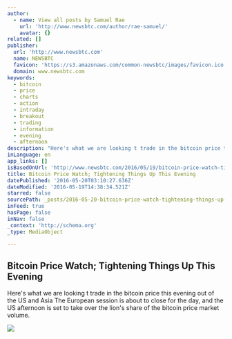 ```yaml
---
author:
  - name: View all posts by Samuel Rae
    url: 'http://www.newsbtc.com/author/rae-samuel/'
    avatar: {}
related: []
publisher:
  url: 'http://www.newsbtc.com'
  name: NEWSBTC
  favicon: 'https://s3.amazonaws.com/common-newsbtc/images/favicon.ico'
  domain: www.newsbtc.com
keywords:
  - bitcoin
  - price
  - charts
  - action
  - intraday
  - breakout
  - trading
  - information
  - evening
  - afternoon
description: "Here's what we are looking t trade in the bitcoin price this evening out of the US and Asia The European session is about to close for the day, and the US afternoon is set to take over the lion's share of the bitcoin price market volume."
inLanguage: en
app_links: []
isBasedOnUrl: 'http://www.newsbtc.com/2016/05/19/bitcoin-price-watch-tightening-things-evening/'
title: Bitcoin Price Watch; Tightening Things Up This Evening
datePublished: '2016-05-20T03:10:27.636Z'
dateModified: '2016-05-19T14:38:34.521Z'
starred: false
sourcePath: _posts/2016-05-20-bitcoin-price-watch-tightening-things-up-this-evening.md
inFeed: true
hasPage: false
inNav: false
_context: 'http://schema.org'
_type: MediaObject

---
```

<article style=""><h1>Bitcoin Price Watch; Tightening Things Up This Evening</h1><p>Here's what we are looking t trade in the bitcoin price this evening out of the US and Asia The European session is about to close for the day, and the US afternoon is set to take over the lion's share of the bitcoin price market volume.</p><img src="http://s3.amazonaws.com/main-newsbtc-images/2016/05/19151833/Screen-Shot-2016-05-19-at-16.18.10.png" /></article>